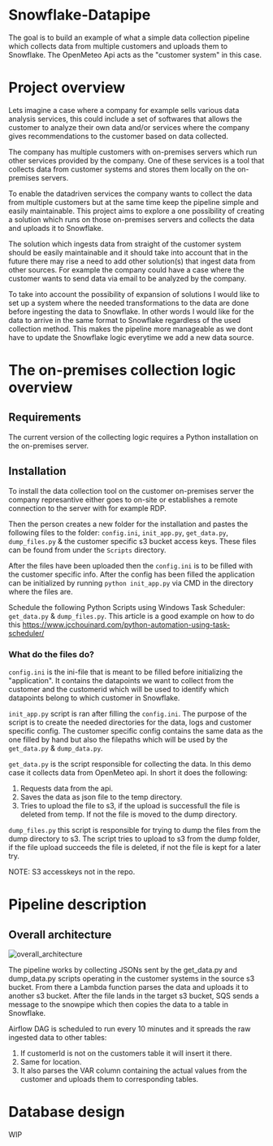 # Snowflake-Datapipe

The goal is to build an example of what a simple data collection pipeline which collects data from multiple customers and uploads them to Snowflake. The OpenMeteo Api acts as the "customer system" in this case.

# Project overview

Lets imagine a case where a company for example sells various data analysis services, this could include a set of softwares that allows the customer to analyze their own data and/or services where the company gives recommendations to the customer based on data collected.

The company has multiple customers with on-premises servers which run other services provided by the company. One of these services is a tool that collects data from customer systems and stores them locally on the on-premises servers.

To enable the datadriven services the company wants to collect the data from multiple customers but at the same time keep the pipeline simple and easily maintainable. This project aims to explore a one possibility of creating a solution which runs on those on-premises servers and collects the data and uploads it to Snowflake.

The solution which ingests data from straight of the customer system should be easily maintainable and it should take into account that in the future there may rise a need to add other solution(s) that ingest data from other sources. For example the company could have a case where the customer wants to send data via email to be analyzed by the company.

To take into account the possibility of expansion of solutions I would like to set up a system where the needed transformations to the data are done before ingesting the data to Snowflake. In other words I would like for the data to arrive in the same format to Snowflake regardless of the used collection method. This makes the pipeline more manageable as we dont have to update the Snowflake logic everytime we add a new data source.

# The on-premises collection logic overview

## Requirements
The current version of the collecting logic requires a Python installation on the on-premises server.

## Installation 
To install the data collection tool on the customer on-premises server the company represantive either goes to on-site or establishes a remote connection to the server with for example RDP.

Then the person creates a new folder for the installation and pastes the following files to the folder: ```config.ini```, ```init_app.py```, ```get_data.py```, ```dump_files.py``` & the customer specific s3 bucket access keys. These files can be found from under the ```Scripts``` directory.

After the files have been uploaded then the ```config.ini``` is to be filled with the customer specific info. After the config has been filled the application can be initialized by running ```python init_app.py``` via CMD in the directory where the files are.

Schedule the following Python Scripts using Windows Task Scheduler: ```get_data.py``` & ```dump_files.py```. This article is a good example on how to do this https://www.jcchouinard.com/python-automation-using-task-scheduler/

### What do the files do?

```config.ini``` is the ini-file that is meant to be filled before initializing the "application". It contains the datapoints we want to collect from the customer and the customerid which will be used to identify which datapoints belong to which customer in Snowflake. 

```init_app.py``` script is ran after filling the ```config.ini```. The purpose of the script is to create the needed directories for the data, logs and customer specific config. The customer specific config contains the same data as the one filled by hand but also the filepaths which will be used by the ```get_data.py``` & ```dump_data.py```.

```get_data.py``` is the script responsible for collecting the data. In this demo case it collects data from OpenMeteo api. In short it does the following:

1. Requests data from the api.
2. Saves the data as json file to the temp directory.
3. Tries to upload the file to s3, if the upload is successfull the file is deleted from temp. If not the file is moved to the dump directory.

```dump_files.py``` this script is responsible for trying to dump the files from the dump directory to s3. The script tries to upload to s3 from the dump folder, if the file upload succeeds the file is deleted, if not the file is kept for a later try.

NOTE: S3 accesskeys not in the repo.

# Pipeline description

## Overall architecture 

![overall_architecture](Pics/general_architecture.png)

The pipeline works by collecting JSONs sent by the get_data.py and dump_data.py scripts operating in the customer systems in the source s3 bucket. From there a Lambda function parses the data and uploads it to another s3 bucket. After the file lands in the target s3 bucket, SQS sends a message to the snowpipe which then copies the data to a table in Snowflake.

Airflow DAG is scheduled to run every 10 minutes and it spreads the raw ingested data to other tables:
1. If customerId is not on the customers table it will insert it there.
2. Same for location.
3. It also parses the VAR column containing the actual values from the customer and uploads them to corresponding tables.

# Database design
WIP

